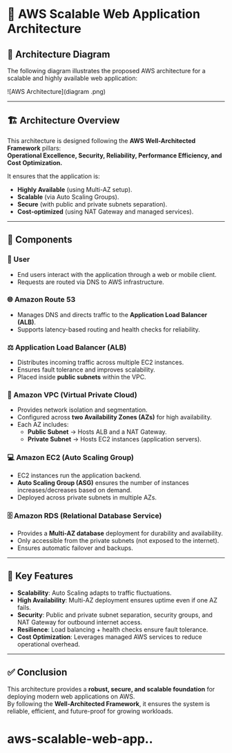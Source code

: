 # 🚀 AWS Scalable Web Application Architecture

## 📌 Architecture Diagram
The following diagram illustrates the proposed AWS architecture for a scalable and highly available web application:

![AWS Architecture](diagram
.png)

---

## 🏗️ Architecture Overview
This architecture is designed following the **AWS Well-Architected Framework** pillars:  
**Operational Excellence, Security, Reliability, Performance Efficiency, and Cost Optimization.**

It ensures that the application is:  
- **Highly Available** (using Multi-AZ setup).  
- **Scalable** (via Auto Scaling Groups).  
- **Secure** (with public and private subnets separation).  
- **Cost-optimized** (using NAT Gateway and managed services).  

---

## 🔹 Components

### 👤 User
- End users interact with the application through a web or mobile client.  
- Requests are routed via DNS to AWS infrastructure.  

### 🌐 Amazon Route 53
- Manages DNS and directs traffic to the **Application Load Balancer (ALB)**.  
- Supports latency-based routing and health checks for reliability.  

### ⚖️ Application Load Balancer (ALB)
- Distributes incoming traffic across multiple EC2 instances.  
- Ensures fault tolerance and improves scalability.  
- Placed inside **public subnets** within the VPC.  

### 🏢 Amazon VPC (Virtual Private Cloud)
- Provides network isolation and segmentation.  
- Configured across **two Availability Zones (AZs)** for high availability.  
- Each AZ includes:
  - **Public Subnet** → Hosts ALB and a NAT Gateway.  
  - **Private Subnet** → Hosts EC2 instances (application servers).  

### 💻 Amazon EC2 (Auto Scaling Group)
- EC2 instances run the application backend.  
- **Auto Scaling Group (ASG)** ensures the number of instances increases/decreases based on demand.  
- Deployed across private subnets in multiple AZs.  

### 🗄️ Amazon RDS (Relational Database Service)
- Provides a **Multi-AZ database** deployment for durability and availability.  
- Only accessible from the private subnets (not exposed to the internet).  
- Ensures automatic failover and backups.  

---

## 🔑 Key Features
- **Scalability**: Auto Scaling adapts to traffic fluctuations.  
- **High Availability**: Multi-AZ deployment ensures uptime even if one AZ fails.  
- **Security**: Public and private subnet separation, security groups, and NAT Gateway for outbound internet access.  
- **Resilience**: Load balancing + health checks ensure fault tolerance.  
- **Cost Optimization**: Leverages managed AWS services to reduce operational overhead.  

---

## ✅ Conclusion
This architecture provides a **robust, secure, and scalable foundation** for deploying modern web applications on AWS.  
By following the **Well-Architected Framework**, it ensures the system is reliable, efficient, and future-proof for growing workloads.  
# aws-scalable-web-app..
